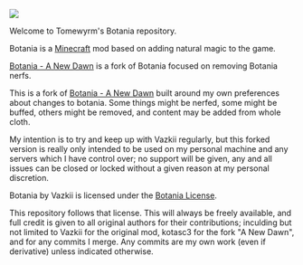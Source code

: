 ![](https://github.com/Vazkii/Botania/blob/master/web/img/logo.png)  

Welcome to Tomewyrm's Botania repository.

Botania is a [Minecraft](https://minecraft.net/) mod based on adding natural magic to the game.

[Botania - A New Dawn](https://github.com/kotasc3/A-New-Dawn-Botania/) is a fork of Botania focused on removing Botania nerfs.

This is a fork of [Botania - A New Dawn](https://github.com/kotasc3/A-New-Dawn-Botania/) built around my own preferences about changes to botania. Some things might be nerfed, some might be buffed, others might be removed, and content may be added from whole cloth.

My intention is to try and keep up with Vazkii regularly, but this forked version is really only intended to be used on my personal machine and any servers which I have control over; no support will be given, any and all issues can be closed or locked without a given reason at my personal discretion.

Botania by Vazkii is licensed under the [Botania License](http://botaniamod.net/license.php).

This repository follows that license. This will always be freely available, and full credit is given to all original authors for their contributions; inculding but not limited to Vazkii for the original mod, kotasc3 for the fork "A New Dawn", and for any commits I merge. Any commits are my own work (even if derivative) unless indicated otherwise.